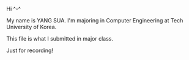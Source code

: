 Hi ^-^ 

My name is YANG SUA.
I'm majoring in Computer Engineering at Tech University of Korea.

This file is what I submitted in major class.

Just for recording!
